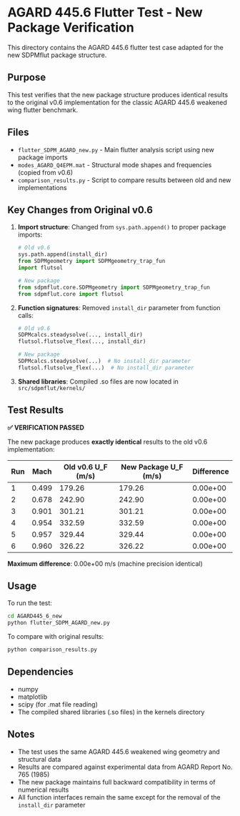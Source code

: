 # AGARD 445.6 Flutter Test - New Package Verification

This directory contains the AGARD 445.6 flutter test case adapted for the new SDPMflut package structure.

## Purpose

This test verifies that the new package structure produces identical results to the original v0.6 implementation for the classic AGARD 445.6 weakened wing flutter benchmark.

## Files

- `flutter_SDPM_AGARD_new.py` - Main flutter analysis script using new package imports
- `modes_AGARD_Q4EPM.mat` - Structural mode shapes and frequencies (copied from v0.6)
- `comparison_results.py` - Script to compare results between old and new implementations

## Key Changes from Original v0.6

1. **Import structure**: Changed from `sys.path.append()` to proper package imports:
   ```python
   # Old v0.6
   sys.path.append(install_dir)
   from SDPMgeometry import SDPMgeometry_trap_fun
   import flutsol
   
   # New package
   from sdpmflut.core.SDPMgeometry import SDPMgeometry_trap_fun
   from sdpmflut.core import flutsol
   ```

2. **Function signatures**: Removed `install_dir` parameter from function calls:
   ```python
   # Old v0.6
   SDPMcalcs.steadysolve(..., install_dir)
   flutsol.flutsolve_flex(..., install_dir)
   
   # New package  
   SDPMcalcs.steadysolve(...)  # No install_dir parameter
   flutsol.flutsolve_flex(...)  # No install_dir parameter
   ```

3. **Shared libraries**: Compiled .so files are now located in `src/sdpmflut/kernels/`

## Test Results

**✅ VERIFICATION PASSED**

The new package produces **exactly identical** results to the old v0.6 implementation:

| Run | Mach | Old v0.6 U_F (m/s) | New Package U_F (m/s) | Difference |
|-----|------|-------------------|----------------------|------------|
| 1   | 0.499| 179.26           | 179.26               | 0.00e+00   |
| 2   | 0.678| 242.90           | 242.90               | 0.00e+00   |
| 3   | 0.901| 301.21           | 301.21               | 0.00e+00   |
| 4   | 0.954| 332.59           | 332.59               | 0.00e+00   |
| 5   | 0.957| 329.44           | 329.44               | 0.00e+00   |
| 6   | 0.960| 326.22           | 326.22               | 0.00e+00   |

**Maximum difference**: 0.00e+00 m/s (machine precision identical)

## Usage

To run the test:

```bash
cd AGARD445_6_new
python flutter_SDPM_AGARD_new.py
```

To compare with original results:

```bash
python comparison_results.py
```

## Dependencies

- numpy
- matplotlib
- scipy (for .mat file reading)
- The compiled shared libraries (.so files) in the kernels directory

## Notes

- The test uses the same AGARD 445.6 weakened wing geometry and structural data
- Results are compared against experimental data from AGARD Report No. 765 (1985)
- The new package maintains full backward compatibility in terms of numerical results
- All function interfaces remain the same except for the removal of the `install_dir` parameter
